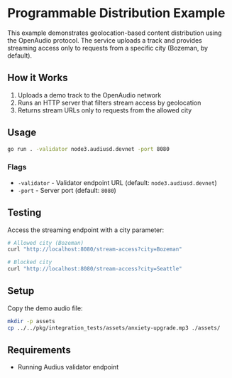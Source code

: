 # Programmable Distribution Example

This example demonstrates geolocation-based content distribution using the OpenAudio protocol. The service uploads a track and provides streaming access only to requests from a specific city (Bozeman, by default).

## How it Works

1. Uploads a demo track to the OpenAudio network
2. Runs an HTTP server that filters stream access by geolocation
3. Returns stream URLs only to requests from the allowed city

## Usage

```bash
go run . -validator node3.audiusd.devnet -port 8080
```

### Flags

- `-validator` - Validator endpoint URL (default: `node3.audiusd.devnet`)
- `-port` - Server port (default: `8080`)

## Testing

Access the streaming endpoint with a city parameter:

```bash
# Allowed city (Bozeman)
curl "http://localhost:8080/stream-access?city=Bozeman"

# Blocked city
curl "http://localhost:8080/stream-access?city=Seattle"
```

## Setup

Copy the demo audio file:

```bash
mkdir -p assets
cp ../../pkg/integration_tests/assets/anxiety-upgrade.mp3 ./assets/
```

## Requirements

- Running Audius validator endpoint
